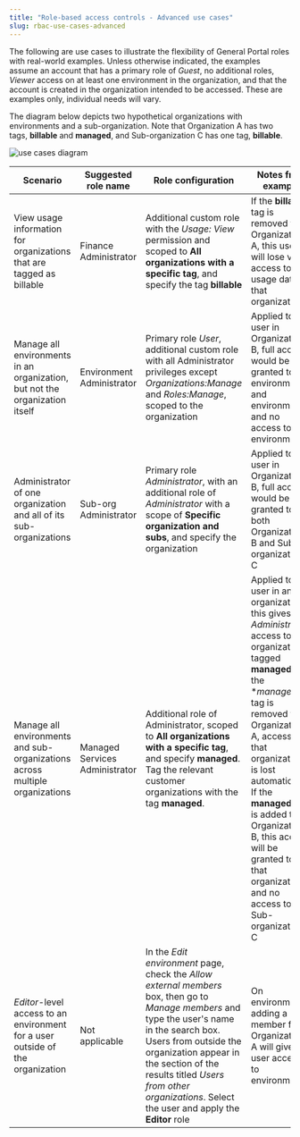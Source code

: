 ```yaml
---
title: "Role-based access controls - Advanced use cases"
slug: rbac-use-cases-advanced
---
```



The following are use cases to illustrate the flexibility of General Portal roles with real-world examples.  Unless otherwise indicated, the examples assume an account that has a primary role of *Guest*, no additional roles,  *Viewer* access on at least one environment in the organization, and that the account is created in the organization intended to be accessed.  These are examples only, individual needs will vary.

The diagram below depicts two hypothetical organizations with environments and a sub-organization.  Note that Organization A has two tags, **billable** and **managed**, and Sub-organization C has one tag, **billable**.

![use cases diagram](/assets/rbac-use_cases-en.png)

| Scenario | Suggested role name | Role configuration | Notes from example |
| --- | --- | --- | --- |
| View usage information for organizations that are tagged as billable | Finance Administrator | Additional custom role with the *Usage: View* permission and scoped to **All organizations with a specific tag**, and specify the tag **billable**  | If the **billable** tag is removed from Organization A, this user will lose view access to the usage data for that organization |
| Manage all environments in an organization, but not the organization itself | Environment Administrator | Primary role *User*, additional custom role with all Administrator privileges except *Organizations:Manage* and *Roles:Manage*, scoped to the organization | Applied to a user in Organization B, full access would be granted to environment2 and environment3, and no access to environment4 |
| Administrator of one organization and all of its sub-organizations | Sub-org Administrator | Primary role *Administrator*, with an additional role of *Administrator* with a scope of **Specific organization and subs**, and specify the organization | Applied to a user in Organization B, full access would be granted to both Organization B and Sub-organization C |
| Manage all environments and sub-organizations across multiple organizations | Managed Services Administrator | Additional role of Administrator, scoped to **All organizations with a specific tag**, and specify **managed**.  Tag the relevant customer organizations with the tag **managed**. | Applied to a user in any organization, this gives *Administrator* access to all organizations tagged **managed**.  If the **managed* tag is removed from Organization A, access to that organization is lost automatically.  If the **managed** tag is added to Organization B, this access will be granted to that organization, and no access to Sub-organization C |
| *Editor*-level access to an environment for a user outside of the organization |  Not applicable | In the *Edit environment* page, check the *Allow external members* box, then go to *Manage members* and type the user's name in the search box.  Users from outside the organization appear in the section of the results titled *Users from other organizations*.  Select the user and apply the **Editor** role | On environment2, adding a member from Organization A will give the user access to environment2 |
